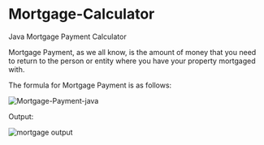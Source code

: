 # Mortgage-Calculator
Java Mortgage Payment Calculator

Mortgage Payment, as we all know, is the amount of money that you need to return to the person or entity where you have your property mortgaged with.

The formula for Mortgage Payment is as follows:

![Mortgage-Payment-java](https://user-images.githubusercontent.com/61486909/127630013-b18e168d-9c4c-44db-9d1f-60022fb2bda8.jpg)

Output:

![mortgage output](https://user-images.githubusercontent.com/61486909/127630340-df93155b-1144-42c6-b92e-11aca299a56a.png)
